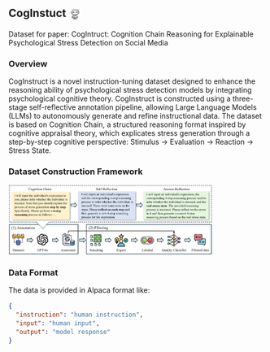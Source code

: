 ## CogInstuct <img src='https://github.com/XinWangcs/CogInstuct/blob/main/icon.jpg' width=5% align="center"/>
Dataset for paper: CogIntruct: Cognition Chain Reasoning for Explainable Psychological Stress Detection on Social Media
### Overview
CogInstruct is a novel instruction-tuning dataset designed to enhance the reasoning ability of psychological stress detection models by integrating psychological cognitive theory. 
CogInstruct is constructed using a three-stage self-reflective annotation pipeline, allowing Large Language Models (LLMs) to autonomously generate and refine instructional data. The dataset is based on Cognition Chain, a structured reasoning format inspired by cognitive appraisal theory, which explicates stress generation through a step-by-step cognitive perspective: Stimulus → Evaluation → Reaction → Stress State.
### Dataset Construction Framework
<img src='https://github.com/XinWangcs/CogInstuct/blob/main/framework.png' width=80%/>

### Data Format
The data is provided in Alpaca format like:
```json
{
  "instruction": "human instruction",
  "input": "human input",
  "output": "model response"
}
```
